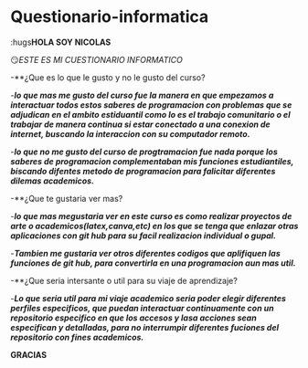# Questionario-informatica
:hugs**HOLA SOY NICOLAS**


:smirk:*ESTE ES MI CUESTIONARIO INFORMATICO*


-**¿Que es lo que le gusto y no le gusto del curso?


-***lo que mas me gusto del curso fue la manera en que empezamos a interactuar todos estos saberes de programacion con problemas que se adjudican en el ambito estiduantil como lo es el trabajo comunitario o el trabajar de manera continua si estar conectado a una conexion de internet, buscando la interaccion con su computador remoto.***


-***lo que no me gusto del curso de progtramacion fue nada porque los saberes de programacion complementaban mis funciones estudiantiles, biscando difentes metodo de programacion para falicitar diferentes dilemas academicos.***


-**¿Que te gustaria ver mas?


-***lo que mas megustaria ver en este curso es como realizar proyectos de arte o academicos(latex,canva,etc) en los que se tenga que enlazar otras aplicaciones con git hub para su facil realizacion individual o gupal.***


-***Tambien me gustaria ver otros diferentes codigos que aplifiquen las funciones de git hub, para convertirla en una programacion aun mas util.***


-**¿Que seria intersante o util para su viaje de aprendizaje?


-***Lo que seria util para mi viaje academico seria poder elegir diferentes perfiles especificos, que puedan interactuar continuamente con un repositorio especifico en que los accesos y lasa acciones sean especifican y detalladas, para no interrumpir diferentes fuciones del repositorio con fines academicos.***


**GRACIAS**
